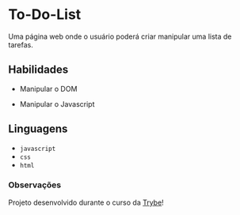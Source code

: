 # To-Do-List

Uma página web onde o usuário poderá criar manipular uma lista de tarefas.

## Habilidades

- Manipular o DOM

- Manipular o Javascript

## Linguagens

- `javascript`
- `css`
- `html`

### Observações

Projeto desenvolvido durante o curso da [Trybe](https://www.betrybe.com/)!
